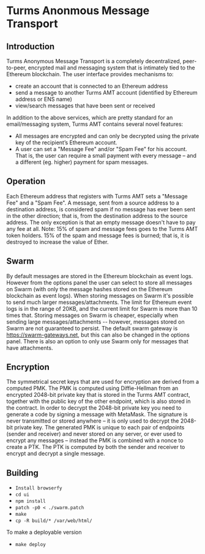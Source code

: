 # Turms Anonmous Message Transport

## Introduction

Turms Anonymous Message Transport is a completely decentralized, peer-to-peer, encrypted mail and messaging system that is intimately tied to the Ethereum blockchain. The user interface provides mechanisms to:
 - create an account that is connected to an Ethereum address
 - send a message to another Turms AMT account (identified by Ethereum address or ENS name)
 - view/search messages that have been sent or received

In addition to the above services, which are pretty standard for an email/messaging system, Turms AMT contains several novel features:
 - All messages are encrypted and can only be decrypted using the private key of the recipient’s Ethereum account.
 - A user can set a "Message Fee" and/or "Spam Fee" for his account. That is, the user can require a small payment with every message – and a different (eg. higher) payment for spam messages.


## Operation

Each Ethereum address that registers with Turms AMT sets a "Message Fee" and a "Spam Fee". A message, sent from a source address to a destination address, is considered spam if no message has ever been sent in the other direction; that is, from the destination address to the source address. The only exception is that an empty message doesn't have to pay any fee at all. Note: 15% of spam and message fees goes to the Turms AMT token holders. 15% of the spam and message fees is burned; that is, it is destroyed to increase the value of Ether.


## Swarm

By default messages are stored in the Ethereum blockchain as event logs. However from the options panel the user can select to store all messages on Swarm (with only the message hashes stored on the Ethereum blockchain as event logs). When storing messages on Swarm it's possible to send much larger messages/attachments. The limit for Ethereum event logs is in the range of 20KB, and the current limit for Swarm is more than 10 times that. Storing messages on Swarm is cheaper, especially when sending large messages/attachments -- however, messages stored on Swarm are not guaranteed to persist. The default swarm gateway is https://swarm-gateways.net, but this can also be changed in the options panel. There is also an option to only use Swarm only for messages that have attachments.


## Encryption

The symmetrical secret keys that are used for encryption are derived from a computed PMK. The PMK is computed using Diffie-Hellman from an encrypted 2048-bit private key that is stored in the Turms AMT contract, together with the public key of the other endpoint, which is also stored in the contract. In order to decrypt the 2048-bit private key you need to generate a code by signing a message with MetaMask. The signature is never transmitted or stored anywhere – it is only used to decrypt the 2048-bit private key. The generated PMK is unique to each pair of endpoints (sender and receiver) and never stored on any server, or ever used to encrypt any messages – instead the PMK is combined with a nonce to create a PTK. The PTK is computed by both the sender and receiver to encrypt and decrypt a single message.


## Building

* `Install browserfy`
* `cd ui`
* `npm install`
* `patch -p0 < ./swarm.patch`
* `make`
* `cp -R build/* /var/web/html/`

To make a deployable version

* `make deploy`
